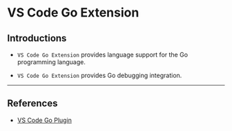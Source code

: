 # VS Code Go Extension

## Introductions

* `VS Code Go Extension` provides language support for the Go programming language.

* `VS Code Go Extension` provides Go debugging integration.

---

## References

* [VS Code Go Plugin](https://github.com/golang/vscode-go)